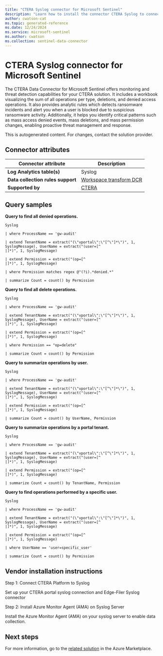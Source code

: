 ```yaml
---
title: "CTERA Syslog connector for Microsoft Sentinel"
description: "Learn how to install the connector CTERA Syslog to connect your data source to Microsoft Sentinel."
author: cwatson-cat
ms.topic: generated-reference
ms.date: 12/24/2024
ms.service: microsoft-sentinel
ms.author: cwatson
ms.collection: sentinel-data-connector
---
```


# CTERA Syslog connector for Microsoft Sentinel

The CTERA Data Connector for Microsoft Sentinel offers monitoring and threat detection capabilities for your CTERA solution.
 It includes a workbook visualizing the sum of all operations per type, deletions, and denied access operations.
 It also provides analytic rules which detects ransomware incidents and alert you when a user is blocked due to suspicious ransomware activity.
 Additionally, it helps you identify critical patterns such as mass access denied events, mass deletions, and mass permission changes, enabling proactive threat management and response.

This is autogenerated content. For changes, contact the solution provider.

## Connector attributes

| Connector attribute | Description |
| --- | --- |
| **Log Analytics table(s)** | Syslog<br/> |
| **Data collection rules support** | [Workspace transform DCR](/azure/azure-monitor/logs/tutorial-workspace-transformations-portal) |
| **Supported by** | [CTERA](https://www.ctera.com/) |

## Query samples

**Query to find all denied operations.**

   ```kusto
Syslog

   | where ProcessName == 'gw-audit'

   | extend TenantName = extract("(\"vportal\":\"[^\"]*\")", 1, SyslogMessage), UserName = extract("(user=[^
   |]*)", 1, SyslogMessage)

   | extend Permission = extract("(op=[^
   |]*)", 1, SyslogMessage)

   | where Permission matches regex @"(?i).*denied.*"

   | summarize Count = count() by Permission
   ```

**Query to find all delete operations.**

   ```kusto
Syslog

   | where ProcessName == 'gw-audit'

   | extend TenantName = extract("(\"vportal\":\"[^\"]*\")", 1, SyslogMessage), UserName = extract("(user=[^
   |]*)", 1, SyslogMessage)

   | extend Permission = extract("(op=[^
   |]*)", 1, SyslogMessage)

   | where Permission == "op=delete"

   | summarize Count = count() by Permission
   ```

**Query to summarize operations by user.**

   ```kusto
Syslog

   | where ProcessName == 'gw-audit'

   | extend TenantName = extract("(\"vportal\":\"[^\"]*\")", 1, SyslogMessage), UserName = extract("(user=[^
   |]*)", 1, SyslogMessage)

   | extend Permission = extract("(op=[^
   |]*)", 1, SyslogMessage)

   | summarize Count = count() by UserName, Permission
   ```

**Query to summarize operations by a portal tenant.**

   ```kusto
Syslog

   | where ProcessName == 'gw-audit'

   | extend TenantName = extract("(\"vportal\":\"[^\"]*\")", 1, SyslogMessage), UserName = extract("(user=[^
   |]*)", 1, SyslogMessage)

   | extend Permission = extract("(op=[^
   |]*)", 1, SyslogMessage)

   | summarize Count = count() by TenantName, Permission
   ```

**Query to find operations performed by a specific user.**

   ```kusto
Syslog

   | where ProcessName == 'gw-audit'

   | extend TenantName = extract("(\"vportal\":\"[^\"]*\")", 1, SyslogMessage), UserName = extract("(user=[^
   |]*)", 1, SyslogMessage)

   | extend Permission = extract("(op=[^
   |]*)", 1, SyslogMessage)

   | where UserName == 'user=specific_user'

   | summarize Count = count() by Permission
   ```



## Vendor installation instructions

Step 1: Connect CTERA Platform to Syslog

Set up your CTERA portal syslog connection and Edge-Filer Syslog connector


Step 2: Install Azure Monitor Agent (AMA) on Syslog Server

Install the Azure Monitor Agent (AMA) on your syslog server to enable data collection.




## Next steps

For more information, go to the [related solution](https://azuremarketplace.microsoft.com/en-us/?tab=Overview) in the Azure Marketplace.
